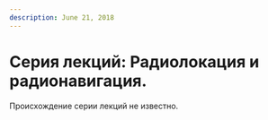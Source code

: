 ```yaml
---
description: June 21, 2018
---
```


# Серия лекций: Радиолокация и радионавигация.

Происхождение серии лекций не известно.
